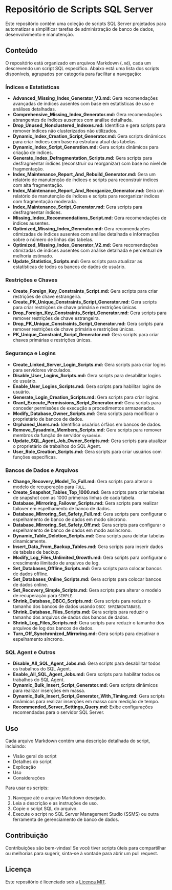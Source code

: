 # Repositório de Scripts SQL Server

Este repositório contém uma coleção de scripts SQL Server projetados para automatizar e simplificar tarefas de administração de banco de dados, desenvolvimento e manutenção.

## Conteúdo

O repositório está organizado em arquivos Markdown (`.md`), cada um descrevendo um script SQL específico. Abaixo está uma lista dos scripts disponíveis, agrupados por categoria para facilitar a navegação:

### Índices e Estatísticas

* **Advanced_Missing_Index_Generator_V3.md:** Gera recomendações avançadas de índices ausentes com base em estatísticas de uso e análises detalhadas.
* **Comprehensive_Missing_Index_Generator.md:** Gera recomendações abrangentes de índices ausentes com análise detalhada.
* **Drop_Unused_Nonclustered_Indexes.md:** Identifica e gera scripts para remover índices não clusterizados não utilizados.
* **Dynamic_Index_Creation_Script_Generator.md:** Gera scripts dinâmicos para criar índices com base na estrutura atual das tabelas.
* **Dynamic_Index_Script_Generation.md:** Gera scripts dinâmicos para criação de indices.
* **Generate_Index_Defragmentation_Scripts.md:** Gera scripts para desfragmentar índices (reconstruir ou reorganizar) com base no nível de fragmentação.
* **Index_Maintenance_Report_And_Rebuild_Generator.md:** Gera um relatório de manutenção de índices e scripts para reconstruir índices com alta fragmentação.
* **Index_Maintenance_Report_And_Reorganize_Generator.md:** Gera um relatório de manutenção de índices e scripts para reorganizar índices com fragmentação moderada.
* **Index_Maintenance_Script_Generator.md:** Gera scripts para desfragmentar índices.
* **Missing_Index_Recommendations_Script.md:** Gera recomendações de índices ausentes.
* **Optimized_Missing_Index_Generator.md:** Gera recomendações otimizadas de índices ausentes com análise detalhada e informações sobre o número de linhas das tabelas.
* **Optimized_Missing_Index_Generator_V2.md:** Gera recomendações otimizadas de índices ausentes com análise detalhada e percentual de melhoria estimado.
* **Update_Statistics_Scripts.md:** Gera scripts para atualizar as estatísticas de todos os bancos de dados de usuário.

### Restrições e Chaves

* **Create_Foreign_Key_Constraints_Script.md:** Gera scripts para criar restrições de chave estrangeira.
* **Create_PK_Unique_Constraints_Script_Generator.md:** Gera scripts para criar restrições de chave primária e restrições únicas.
* **Drop_Foreign_Key_Constraints_Script_Generator.md:** Gera scripts para remover restrições de chave estrangeira.
* **Drop_PK_Unique_Constraints_Script_Generator.md:** Gera scripts para remover restrições de chave primária e restrições únicas.
* **PK_Unique_Constraint_Script_Generator.md:** Gera scripts para criar chaves primárias e restrições únicas.

### Segurança e Logins

* **Create_Linked_Server_Login_Scripts.md:** Gera scripts para criar logins para servidores vinculados.
* **Disable_User_Logins_Scripts.md:** Gera scripts para desabilitar logins de usuário.
* **Enable_User_Logins_Scripts.md:** Gera scripts para habilitar logins de usuário.
* **Generate_Login_Creation_Scripts.md:** Gera scripts para criar logins.
* **Grant_Execute_Permissions_Script_Generator.md:** Gera scripts para conceder permissões de execução a procedimentos armazenados.
* **Modify_Database_Owner_Scripts.md:** Gera scripts para modificar o proprietário de bancos de dados.
* **Orphaned_Users.md:** Identifica usuários órfãos em bancos de dados.
* **Remove_Sysadmin_Members_Scripts.md:** Gera scripts para remover membros da função de servidor `sysadmin`.
* **Update_SQL_Agent_Job_Owner_Scripts.md:** Gera scripts para atualizar o proprietário de trabalhos do SQL Agent.
* **User_Role_Creation_Scripts.md:** Gera scripts para criar usuários com funções específicas.

### Bancos de Dados e Arquivos

* **Change_Recovery_Model_To_Full.md:** Gera scripts para alterar o modelo de recuperação para `FULL`.
* **Create_Snapshot_Tables_Top_1000.md:** Gera scripts para criar tabelas de snapshot com as 1000 primeiras linhas de cada tabela.
* **Database_Mirroring_Failover_Scripts.md:** Gera scripts para realizar failover em espelhamento de banco de dados.
* **Database_Mirroring_Set_Safety_Full.md:** Gera scripts para configurar o espelhamento de banco de dados em modo síncrono.
* **Database_Mirroring_Set_Safety_Off.md:** Gera scripts para configurar o espelhamento de banco de dados em modo assíncrono.
* **Dynamic_Table_Deletion_Scripts.md:** Gera scripts para deletar tabelas dinamicamente.
* **Insert_Data_From_Backup_Tables.md:** Gera scripts para inserir dados de tabelas de backup.
* **Modify_Log_Files_Unlimited_Growth.md:** Gera scripts para configurar o crescimento ilimitado de arquivos de log.
* **Set_Databases_Offline_Scripts.md:** Gera scripts para colocar bancos de dados offline.
* **Set_Databases_Online_Scripts.md:** Gera scripts para colocar bancos de dados online.
* **Set_Recovery_Simple_Scripts.md:** Gera scripts para alterar o modelo de recuperação para `SIMPLE`.
* **Shrink_Database_DBCC_Scripts.md:** Gera scripts para reduzir o tamanho dos bancos de dados usando `DBCC SHRINKDATABASE`.
* **Shrink_Database_Files_Scripts.md:** Gera scripts para reduzir o tamanho dos arquivos de dados dos bancos de dados.
* **Shrink_Log_Files_Scripts.md:** Gera scripts para reduzir o tamanho dos arquivos de log dos bancos de dados.
* **Turn_Off_Synchronized_Mirroring.md:** Gera scripts para desativar o espelhamento síncrono.

### SQL Agent e Outros

* **Disable_All_SQL_Agent_Jobs.md:** Gera scripts para desabilitar todos os trabalhos do SQL Agent.
* **Enable_All_SQL_Agent_Jobs.md:** Gera scripts para habilitar todos os trabalhos do SQL Agent.
* **Dynamic_Bulk_Insert_Script_Generator.md:** Gera scripts dinâmicos para realizar inserções em massa.
* **Dynamic_Bulk_Insert_Script_Generator_With_Timing.md:** Gera scripts dinâmicos para realizar inserções em massa com medição de tempo.
* **Recommended_Server_Settings_Query.md:** Exibe configurações recomendadas para o servidor SQL Server.

## Uso

Cada arquivo Markdown contém uma descrição detalhada do script, incluindo:

* Visão geral do script
* Detalhes do script
* Explicação
* Uso
* Considerações

Para usar os scripts:

1.  Navegue até o arquivo Markdown desejado.
2.  Leia a descrição e as instruções de uso.
3.  Copie o script SQL do arquivo.
4.  Execute o script no SQL Server Management Studio (SSMS) ou outra ferramenta de gerenciamento de banco de dados.

## Contribuição

Contribuições são bem-vindas! Se você tiver scripts úteis para compartilhar ou melhorias para sugerir, sinta-se à vontade para abrir um pull request.

## Licença

Este repositório é licenciado sob a [Licença MIT](LICENSE).
